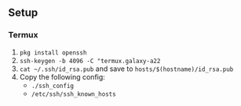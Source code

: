 ## Setup

### Termux

1. `pkg install openssh`
2. `ssh-keygen -b 4096 -C "termux.galaxy-a22`
3. `cat ~/.ssh/id_rsa.pub` and save to `hosts/$(hostname)/id_rsa.pub`
4. Copy the following config:
   - `./ssh_config`
   - `/etc/ssh/ssh_known_hosts`
